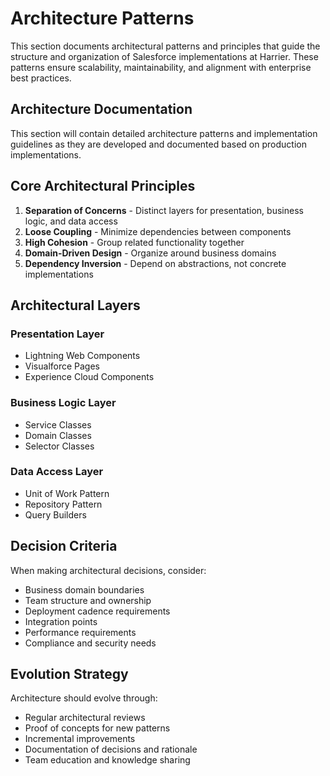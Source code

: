 # Architecture Patterns

This section documents architectural patterns and principles that guide the structure and organization of Salesforce implementations at Harrier. These patterns ensure scalability, maintainability, and alignment with enterprise best practices.

## Architecture Documentation

This section will contain detailed architecture patterns and implementation guidelines as they are developed and documented based on production implementations.

## Core Architectural Principles

1. **Separation of Concerns** - Distinct layers for presentation, business logic, and data access
2. **Loose Coupling** - Minimize dependencies between components
3. **High Cohesion** - Group related functionality together
4. **Domain-Driven Design** - Organize around business domains
5. **Dependency Inversion** - Depend on abstractions, not concrete implementations

## Architectural Layers

### Presentation Layer
- Lightning Web Components
- Visualforce Pages
- Experience Cloud Components

### Business Logic Layer
- Service Classes
- Domain Classes
- Selector Classes

### Data Access Layer
- Unit of Work Pattern
- Repository Pattern
- Query Builders

## Decision Criteria

When making architectural decisions, consider:
- Business domain boundaries
- Team structure and ownership
- Deployment cadence requirements
- Integration points
- Performance requirements
- Compliance and security needs

## Evolution Strategy

Architecture should evolve through:
- Regular architectural reviews
- Proof of concepts for new patterns
- Incremental improvements
- Documentation of decisions and rationale
- Team education and knowledge sharing